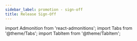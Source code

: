 ```yaml
---
sidebar_label: promotion - sign-off
title: Release Sign-Off
---
```

import Admonition from 'react-admonitions';
import Tabs from '@theme/Tabs';
import TabItem from '@theme/TabItem';